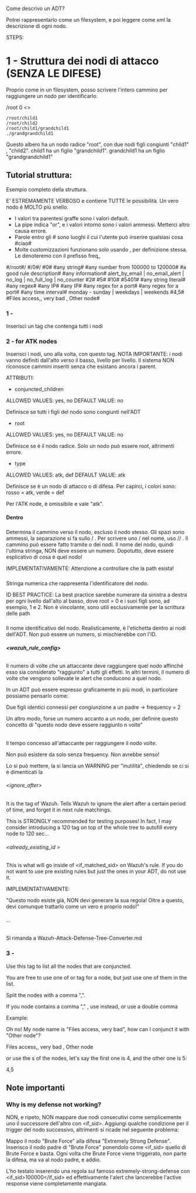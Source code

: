 Come descrivo un ADT?

Potrei rappresentarlo come un filesystem, e poi leggere come xml la descrizione di ogni nodo.

STEPS:

# 1 - Struttura dei nodi di attacco (SENZA LE DIFESE)

Proprio come in un filesystem, posso scrivere l'intero cammino per raggiungere un nodo per identificarlo.

<tree>
    <node conjuncted_children="yes" root="yes">
        <!-- The last string after / is the node name -->
        <path>/root</path>
        <!-- You can use id instead of the node name for the path -->
        <id>0</id>
        <wazuh_rule_config>
            <>
        </wazuh_rule_config>
    </node>


    /root/child1
    /root/child2
    /root/child1/grandchild1
    ./grandgrandchild1
</tree>

Questo albero ha un nodo radice "root", con due nodi figli congiunti "child1" , "child2".
child1 ha un figlio "grandchild1".
grandchild1 ha un figlio "grandgrandchild1"


## Tutorial struttura:

Esempio completo della struttura.

E' ESTREMAMENTE VERBOSO e contiene TUTTE le possibilità.
Un vero nodo è MOLTO più snello.

- I valori tra parentesi graffe sono i valori default.
- La pipe indica "or", e i valori intorno sono i valori ammessi. Metterci altro causa errore.
- Parole entro gli # sono luoghi il cui l'utente può inserire qualsiasi cosa #ciao#
- Molte customizzazioni funzionano solo usando <frequency>, per definizione stessa. Le denoteremo con il prefisso freq_

<tree>
    <!-- ATK Node section -->
    <node conjuncted_children="yes | {no}" root="yes | {no}" type="{atk}">
        <!-- The path to the node, node itself NOT included. MUST end with a / -->
        <path>#/root#/</path>         <!-- ** Using <name> -->
        <path>#/0#/</path>            <!-- ** Using <id>   -->
        <id>#0#</id>                  <!-- ** Recommended to follow ID BEST PRACTICE -->
        <name>#any string#</name>   <!-- Any name that describes the node -->
        <wazuh_rule_config>        <!-- ** The rule itself. Not everything is necessary -->
            <rule_id>#any number from 100000 to 120000#</rule_id> <!-- the <rule id=""> that goes into Wazuh. Do NOT reuse IDs systemwide, or Wazuh won't start.-->
            <description>#a good rule description#</description> <!-- ** Node == Rule description that will appear on Wazuh dashboard -->
            <info type="{text} | cve | link | ovsdb">#any information#</info> <!-- Extra information -->
            <options>alert_by_email | no_email_alert | no_log | no_full_log | no_counter</options> <!-- One tag for each you need -->
            <frequency>#2#</frequency><!-- Amount of times a node must be reached before resulting into a problem -->
            <timeframe>#5#</timeframe><!-- How much time in seconds to reach the frequency described before. Launches a warning if used without <frequency> -->
            <ignore_after>#10#</ignore_after> <!-- Time in seconds after which the alert is ignored as if it never happened -->
            <already_existing_id>#5401#</already_existing_id> <!-- STACKABLE If you need preexisting Wazuh rules for this, insert the IDs here. This is Wazuh's <if_sid> -->
            <match negate="yes | {no}" type="{osmatch} | osregex | pcre2">#any string literal#</match> <!-- STACKABLE String literal log search -->
            <regex negate="yes | {no}" type="{osmatch} | osregex | pcre2">#any regex#</regex> <!-- STACKABLE Regex log search -->
            <srcip negate="yes | {no}">#any IP#</srcip> <!-- STACKABLE src IP to look out for -->
            <dstip negate="yes | {no}">#any IP#</dstip> <!-- STACKABLE dst IP to look out for -->
            <srcport negate="yes | {no}" type="{osmatch} | osregex | pcre2">#any regex for a port#</srcport> <!-- STACKABLE src PORT to look out for -->
            <dstport negate="yes | {no}" type="osmatch | {osregex} | pcre2">#any regex for a port#</dstport> <!-- STACKABLE dst PORT to look out for -->
            <time>#any time interval#</time> <!-- Time interval when the rule is active -->
            <weekday>monday - sunday | weekdays | weekends</weekday> <!-- Week interval when the rule is active -->
            <freq_same_srcip /> <!-- Tells system to increse frequency counter for alerts having same srcip -->
            <freq_different_srcip /> <!-- Tells system to increse frequency counter for alerts having different srcip -->
            <freq_same_srcport /> <!-- Tells system to increse frequency counter for alerts having same src port -->
            <freq_different_srcport /> <!-- Tells system to increse frequency counter for alerts having different src IP -->
            <freq_same_dstport /> <!-- Tells system to increse frequency counter for alerts having same src port -->         
            <freq_different_dstport /> <!-- Tells system to increse frequency counter for alerts having different dst IP -->
            <freq_same_location /> <!-- Tells system to increse frequency counter for alerts raised from the same location -->
            <freq_same_srcuser /> <!-- Tells system to increse frequency counter for alerts raised from the same user -->
            <freq_different_srcuser /> <!-- Tells system to increse frequency counter for alerts raised from the different location -->
        </wazuh_rule_config>
        <!-- The defense of this specific node needs to be specified in a separate file. -->
    </node>
    <!-- Other nodes one after another -->
    <node>
        <!-- Another node like before -->
    </node>
    <!-- Conjunctions section -->
    <conjunction>#4,5#</conjunction>
    <!-- Other conjunctions one after another -->
    <conjunction>#Files access,, very bad , Other node#</conjunction>
</tree>


### 1 - <tree>

Inserisci un tag <tree> che contenga tutti i nodi

### 2 - <node> for ATK nodes

Inserisci i nodi, uno alla volta, con questo tag.
NOTA IMPORTANTE: i nodi vanno definiti dall'alto verso il basso, livello per livello.
                 Il sistema NON riconosce cammini inseriti senza che esistano ancora i parent.

ATTRIBUTI:

- conjuncted_children

ALLOWED VALUES: yes, no
DEFAULT VALUE: no

Definisce se tutti i figli del nodo sono congiunti nell'ADT

- root

ALLOWED VALUES: yes, no
DEFAULT VALUE: no

Definisce se è il nodo radice. Solo un nodo può essere root, altrimenti errore.

- type

ALLOWED VALUES: atk, def
DEFAULT VALUE: atk

Definisce se è un nodo di attacco o di difesa.
Per capirci, i colori sono: rosso = atk, verde = def

Per l'ATK node, è omissibile e vale "atk".

#### Dentro <node>

##### <path>

Determina il cammino verso il nodo, escluso il nodo stesso.
Gli spazi sono ammessi, la separazione si fa sullo / . 
Per scrivere uno / nel nome, uso // .
Il cammino può essere fatto tramite <id> o <name> dei nodi.
Il nome del nodo, quindi l'ultima stringa, NON deve essere un numero. Dopotutto, deve essere esplicativo di cosa è quel nodo!

IMPLEMENTATIVAMENTE: Attenzione a controllare che la path esista!

##### <id>

Stringa numerica che rappresenta l'identificatore del nodo.

ID BEST PRACTICE:
    La best practice sarebbe numerare da sinistra a destra per ogni livello dall'alto al basso, dove root = 0 e i suoi figli sono, ad esempio, 1 e 2.
    Non è vincolante, sono utili esclusivamente per la scrittura delle path

##### <name>

Il nome identificativo del nodo.
Realisticamente, è l'etichetta dentro ai nodi dell'ADT.
Non può essere un numero, si mischierebbe con l'ID.

##### <wazuh_rule_config>

###### <frequency>

Il numero di volte che un attaccante deve raggiungere quel nodo affinché esso sia considerato "raggiunto" a tutti gli effetti.
In altri termini, il numero di volte che vengono sollevate le alert che conducono a quel nodo.

In un ADT può essere espresso graficamente in più modi, in particolare possiamo pensarlo come:

Due figli identici connessi per congiunzione a un padre -> frequency = 2

Un altro modo, forse un numero accanto a un nodo, per definire questo concetto di "questo nodo deve essere raggiunto n volte"


###### <timeframe>

Il tempo concesso all'attaccante per raggiungere il nodo <frequency> volte.

Non può esistere da solo senza frequency. Non avrebbe senso!

Lo si può mettere, la si lancia un WARNING per "inutilità", chiedendo se ci si è dimenticati la <frequency>


###### <ignore_after>

It is the <ignore> tag of Wazuh.
Tells Wazuh to ignore the alert after a certain period of time, and forget it in next rule matchings.

This is STRONGLY recommended for testing purposes!
In fact, I may consider introducing a <test>120</test> tag on top of the whole tree to autofill every node to 120 sec...

###### <already_existing_id >

This is what will go inside of <if_matched_sid> on Wazuh's rule.
If you do not want to use pre existing rules but just the ones in your ADT, do not use it.

IMPLEMENTATIVAMENTE:

"Questo nodo esiste già, NON devi generare la sua regola!
Oltre a questo, devi comunque trattarlo come un vero e proprio nodo!"

###### <match> ...

Si rimanda a Wazuh-Attack-Defense-Tree-Converter.md



### 3 - <conjunction>

Use this tag to list all the nodes that are conjuncted.

You are free to use one of <id> or <name> tag for a node, but just use one of them in the list.

Split the nodes with a comma ",".

If you node <name> contains a comma "," , use <id> instead, or use a double comma 

Example:

Oh no! My node name is "Files access, very bad", how can I conjunct it with "Other node"?

<conjunction>Files access,, very bad , Other node<conjunction>

or use the <id>s of the nodes, let's say the first one is 4, and the other one is 5:

<conjunction>4,5<conjunction>


## Note importanti

### Why is my defense not working?

NON, e ripeto, NON mappare due nodi consecutivi come semplicemente uno il successore dell'altro con <if_sid>.
Aggiungi qualche condizione per il trigger del nodo successivo, altrimenti si ricade nel seguente problema:

Mappo il nodo "Brute Force" alla difesa "Extremely Strong Defense".
Inserisco il nodo padre di "Brute Force" ponendolo come <if_sid> quello di Brute Force e basta.
Ogni volta che Brute Force viene triggerato, non parte la difesa, ma va al nodo padre, e addio.


L'ho testato inserendo una regola sul famoso extremely-strong-defense con <if_sid>100000</if_sid>
ed effettivamente l'alert che lancerebbe l'active response viene completamente mangiata.

